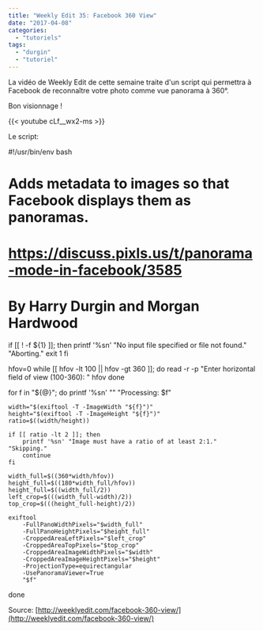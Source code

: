 ```yaml
---
title: "Weekly Edit 35: Facebook 360 View"
date: "2017-04-08"
categories: 
  - "tutoriels"
tags: 
  - "durgin"
  - "tutoriel"
---
```


La vidéo de Weekly Edit de cette semaine traite d'un script qui permettra à Facebook de reconnaître votre photo comme vue panorama à 360°.

Bon visionnage !

{{< youtube cLf__wx2-ms >}}

Le script:

#!/usr/bin/env bash
# Adds metadata to images so that Facebook displays them as panoramas.
# https://discuss.pixls.us/t/panorama-mode-in-facebook/3585
# By Harry Durgin and Morgan Hardwood

if \[\[ ! -f ${1} \]\]; then
    printf '%sn' "No input file specified or file not found." "Aborting."
    exit 1
fi

hfov=0
while \[\[ hfov -lt 100 || hfov -gt 360 \]\]; do
    read -r -p "Enter horizontal field of view (100-360): " hfov
done

for f in "${@}"; do
    printf '%sn' "" "Processing: $f"

    width="$(exiftool -T -ImageWidth "${f}")"
    height="$(exiftool -T -ImageHeight "${f}")"
    ratio=$((width/height))

    if [[ ratio -lt 2 ]]; then
        printf '%sn' "Image must have a ratio of at least 2:1." "Skipping."
        continue
    fi

    width_full=$((360*width/hfov))
    height_full=$((180*width_full/hfov))
    height_full=$((width_full/2))
    left_crop=$(((width_full-width)/2))
    top_crop=$(((height_full-height)/2))

    exiftool 
        -FullPanoWidthPixels="$width_full" 
        -FullPanoHeightPixels="$height_full" 
        -CroppedAreaLeftPixels="$left_crop" 
        -CroppedAreaTopPixels="$top_crop" 
        -CroppedAreaImageWidthPixels="$width" 
        -CroppedAreaImageHeightPixels="$height" 
        -ProjectionType=equirectangular 
        -UsePanoramaViewer=True 
        "$f"
done

Source: [http://weeklyedit.com/facebook-360-view/](http://weeklyedit.com/facebook-360-view/)

